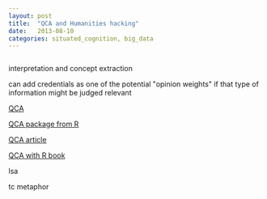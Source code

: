 ```yaml
---
layout: post
title:  "QCA and Humanities hacking"
date:   2013-08-10
categories: situated_cognition, big_data
---
```


![]()

interpretation and concept extraction

can add credentials as one of the potential "opinion weights" if that type of information might be judged relevant

[QCA](http://www.u.arizona.edu/~cragin/fsQCA/)

[QCA package from R](http://cran.r-project.org/web/packages/QCA/index.html)

[QCA article](http://journal.r-project.org/archive/2013-1/thiem-dusa.pdf)

[QCA with R book](http://www.amazon.com/Qualitative-Comparative-Analysis-SpringerBriefs-ebook/dp/B00A9YH2LM/ref=tmm_kin_swatch_0?_encoding=UTF8&sr=&qid=)

lsa

tc metaphor